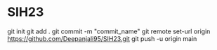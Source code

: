 # SIH23

git init 
git add .
git commit -m "commit_name"
git remote set-url origin https://github.com/Deepanjali95/SIH23.git
git push -u origin main
